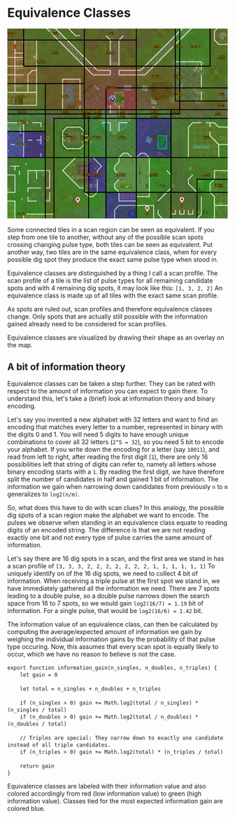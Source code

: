 # Equivalence Classes

![img.png](equivalence_classes.png)

Some connected tiles in a scan region can be seen as equivalent.
If you step from one tile to another, without any of the possible scan spots crossing changing pulse type, both tiles can be seen as equivalent.
Put another way, two tiles are in the same equivalence class, when for every possible dig spot they produce the exact same pulse type when stood in.

Equivalence classes are distinguished by a thing I call a scan profile.
The scan profile of a tile is the list of pulse types for all remaining candidate spots and with 4 remaining dig spots, it may look like this: `[1, 3, 2, 2]`
An equivalence class is made up of all tiles with the exact same scan profile.

As spots are ruled out, scan profiles and therefore equivalence classes change.
Only spots that are actually still possible with the information gained already need to be considered for scan profiles.

Equivalence classes are visualized by drawing their shape as an overlay on the map.


## A bit of information theory

Equivalence classes can be taken a step further.
They can be rated with respect to the amount of information you can expect to gain there.
To understand this, let's take a (brief) look at information theory and binary encoding.

Let's say you invented a new alphabet with 32 letters and want to find an encoding that matches every letter to a number, represented in binary with the digits 0 and 1.
You will need 5 digits to have enough unique combinations to cover all 32 letters (`2^5 = 32`), so you need 5 bit to encode your alphabet.
If you write down the encoding for a letter (say `10011`), and read from left to right, after reading the first digit (`1`), there are only 16 possibilities left that string of digits can refer to, namely all letters whose binary encoding starts with a `1`. 
By reading the first digit, we have therefore split the number of candidates in half and gained 1 bit of information.
The information we gain when narrowing down candidates from previously `n` to `m` generalizes to `log2(n/m)`.

So, what does this have to do with scan clues?
In this analogy, the possible dig spots of a scan region make the alphabet we want to encode.
The pulses we observe when standing in an equivalence class equate to reading digits of an encoded string.
The difference is that we are not reading exactly one bit and not every type of pulse carries the same amount of information.

Let's say there are 16 dig spots in a scan, and the first area we stand in has a scan profile of `[3, 3, 3, 2, 2, 2, 2, 2, 2, 2, 1, 1, 1, 1, 1, 1]`
To uniquely identify on of the 16 dig spots, we need to collect 4 bit of information.
When receiving a triple pulse at the first spot we stand in, we have immediately gathered all the information we need.
There are 7 spots leading to a double pulse, so a double pulse narrows down the search space from 16 to 7 spots, so we would gain `log2(16/7) = 1.19` bit of information.
For a single pulse, that would be `log2(16/6) = 1.42` bit.

The information value of an equivalence class, can then be calculated by computing the average/expected amount of information we gain by weighing the individual information gains by the probability of that pulse type occuring.
Now, this assumes that every scan spot is equally likely to occur, which we have no reason to believe is not the case.

```
export function information_gain(n_singles, n_doubles, n_triples) {
    let gain = 0
    
    let total = n_singles + n_doubles + n_triples

    if (n_singles > 0) gain += Math.log2(total / n_singles) * (n_singles / total)
    if (n_doubles > 0) gain += Math.log2(total / n_doubles) * (n_doubles / total)
    
    // Triples are special: They narrow down to exactly one candidate instead of all triple candidates.
    if (n_triples > 0) gain += Math.log2(total) * (n_triples / total)  

    return gain
}
```

Equivalence classes are labeled with their information value and also colored accordingly from red (low information value) to green (high information value).
Classes tied for the most expected information gain are colored blue.